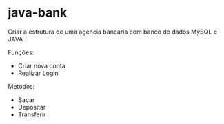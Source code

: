 # java-bank

Criar a estrutura de uma agencia bancaria com banco de dados MySQL e JAVA

Funções:
  * Criar nova conta
  * Realizar Login
  
 Metodos:
  * Sacar
  * Depositar
  * Transferir
